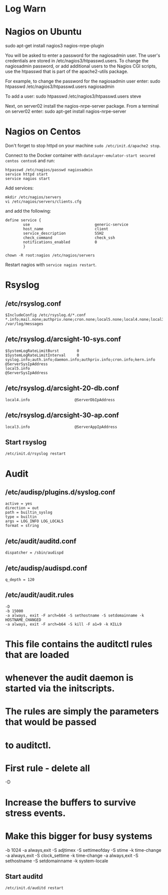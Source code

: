 # Log Warn

# Nagios on Ubuntu

sudo apt-get install nagios3 nagios-nrpe-plugin

You will be asked to enter a password for the nagiosadmin user. The user's credentials are stored in /etc/nagios3/htpasswd.users. To change the nagiosadmin password, or add additional users to the Nagios CGI scripts, use the htpasswd that is part of the apache2-utils package.

For example, to change the password for the nagiosadmin user enter:
sudo htpasswd /etc/nagios3/htpasswd.users nagiosadmin

To add a user:
sudo htpasswd /etc/nagios3/htpasswd.users steve

Next, on server02 install the nagios-nrpe-server package. From a terminal on server02 enter:
sudo apt-get install nagios-nrpe-server

# Nagios on Centos

Don't forget to stop httpd on your machine `sudo /etc/init.d/apache2 stop`.

Connect to the Docker container with `datalayer-emulator-start secured centos centos6` and run:

```
htpasswd /etc/nagios/passwd nagiosadmin
service httpd start
service nagios start
```

Add services:

```
mkdir /etc/nagios/servers
vi /etc/nagios/servers/clients.cfg
```

and add the following:

```
define service {
        use                             generic-service
        host_name                       client
        service_description             SSH2
        check_command                   check_ssh
        notifications_enabled           0
        }
```

```
chown -R root:nagios /etc/nagios/servers
```

Restart nagios with `service nagios restart`.

# Rsyslog

## /etc/rsyslog.conf

```
$IncludeConfig /etc/rsyslog.d/*.conf
*.info;mail.none;authpriv.none;cron.none;local5.none;local4.none;local3.none    /var/log/messages
```

## /etc/rsyslog.d/arcsight-10-sys.conf

```
$SystemLogRateLimitBurst        0
$SystemLogRateLimitInterval     0                                                                     
syslog.info;auth.info;daemon.info;authpriv.info;cron.info;kern.info             @ServerSysIpAddress
local5.info                                                                     @ServerSysIpAddress
```

## /etc/rsyslog.d/arcsight-20-db.conf

```
local4.info                    @ServerDbIpAddress
```

## /etc/rsyslog.d/arcsight-30-ap.conf

```
local3.info                    @ServerAppIpAddress
```

## Start rsyslog

```
/etc/init.d/rsyslog restart
```

# Audit

## /etc/audisp/plugins.d/syslog.conf

```
active = yes
direction = out
path = builtin_syslog
type = builtin
args = LOG_INFO LOG_LOCAL5
format = string
```

## /etc/audit/auditd.conf

```
dispatcher = /sbin/audispd
```

## /etc/audisp/audispd.conf

```
q_depth = 120
```

## /etc/audit/audit.rules

```
-D
-b 15000
-a always, exit -F arch=b64 -S sethostname -S setdomainname -k HOSTNAME_CHANGED
-a always, exit -F arch=b64 -S kill -F a1=9 -k KILL9
```

# This file contains the auditctl rules that are loaded
# whenever the audit daemon is started via the initscripts.
# The rules are simply the parameters that would be passed
# to auditctl.
# First rule - delete all
-D

# Increase the buffers to survive stress events. 
# Make this bigger for busy systems 
-b 1024 -a always,exit -S adjtimex -S settimeofday -S stime -k time-change
-a always,exit -S clock_settime -k time-change 
-a always,exit -S sethostname -S setdomainname -k system-locale 

## Start auditd

```
/etc/init.d/auditd restart
```
